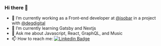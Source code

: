 ### Hi there 👋

- 🔭 I’m currently working as a Front-end developer at [@isobar](https://www.isobar.com/br/en/) in a project with [@degdigital](https://www.degdigital.com/)
- 🌱 I’m currently learning Gatsby and Nextjs
- 💬 Ask me about Javascript, React, GraphQL, and Music
- 📫 How to reach me: [![Linkedin Badge](https://img.shields.io/badge/-LinkedIn-blue?style=flat-square&logo=Linkedin&logoColor=white&link=https://www.linkedin.com/in/giselamd)](https://www.linkedin.com/in/giselamd)
